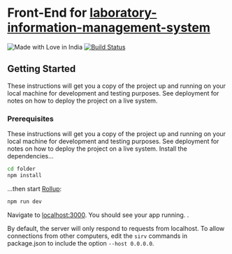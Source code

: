 # Front-End for [laboratory-information-management-system](https://github.com/hyndex/laboratory-information-management-system)

![Made with Love in India](https://madewithlove.org.in/badge.svg) [![Build Status](https://travis-ci.org/joemccann/dillinger.svg?branch=master)](https://travis-ci.org/joemccann/dillinger)

## Getting Started

These instructions will get you a copy of the project up and running on your local machine for development and testing purposes. See deployment for notes on how to deploy the project on a live system.

### Prerequisites

These instructions will get you a copy of the project up and running on your local machine for development and testing purposes. See deployment for notes on how to deploy the project on a live system.
Install the dependencies...

```bash
cd folder
npm install
```

...then start [Rollup](https://rollupjs.org):

```bash
npm run dev
```

Navigate to [localhost:3000](http://localhost:3000). You should see your app running. .

By default, the server will only respond to requests from localhost. To allow connections from other computers, edit the `sirv` commands in package.json to include the option `--host 0.0.0.0`.
